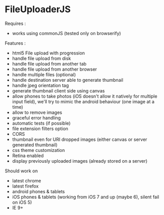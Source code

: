 FileUploaderJS
==============

Requires : 
* works using commonJS (tested only on browserify)

Features :

* html5 File upload with progression
* handle file upload from disk
* handle file upload from another tab
* handle file upload from another browser
* handle multiple files (optional)
* handle destination server able to generate thumbnail
* handle jpeg orientation tag
* generate thumbnail client side using canvas
* allow phones to take photos (iOS doesn't allow it natively for multiple input field), we'll try to mimic the android behaviour (one image at a time)
* allow to remove images
* graceful error handling
* automatic tests (if possible)
* file extension filters option
* CORS
* thumbnail even for URI dropped images (either canvas or server generated thumbnail)
* css theme customization
* Retina enabled
* display previously uploaded images (already stored on a server)

Should work on 

* latest chrome
* latest firefox
* android phones & tablets
* iOS phones & tablets (working from iOS 7 and up (maybe 6), silent fail on iOS 5)
* IE 9+